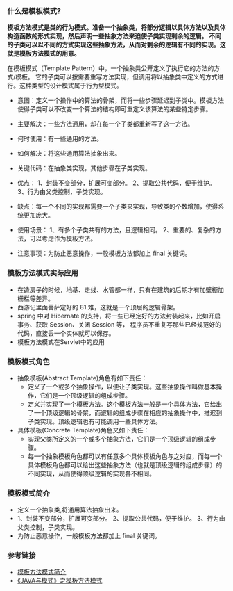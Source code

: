 ### 什么是模板模式?
**模板方法模式是类的行为模式。准备一个抽象类，将部分逻辑以具体方法以及具体构造函数的形式实现，然后声明一些抽象方法来迫使子类实现剩余的逻辑。
不同的子类可以以不同的方式实现这些抽象方法，从而对剩余的逻辑有不同的实现。这就是模板方法模式的用意。**

在模板模式（Template Pattern）中，一个抽象类公开定义了执行它的方法的方式/模板。
它的子类可以按需要重写方法实现，但调用将以抽象类中定义的方式进行。这种类型的设计模式属于行为型模式。

* 意图：定义一个操作中的算法的骨架，而将一些步骤延迟到子类中。模板方法使得子类可以不改变一个算法的结构即可重定义该算法的某些特定步骤。
* 主要解决：一些方法通用，却在每一个子类都重新写了这一方法。
* 何时使用：有一些通用的方法。
* 如何解决：将这些通用算法抽象出来。
* 关键代码：在抽象类实现，其他步骤在子类实现。

* 优点： 1、封装不变部分，扩展可变部分。 2、提取公共代码，便于维护。 3、行为由父类控制，子类实现。
* 缺点：每一个不同的实现都需要一个子类来实现，导致类的个数增加，使得系统更加庞大。
* 使用场景： 1、有多个子类共有的方法，且逻辑相同。 2、重要的、复杂的方法，可以考虑作为模板方法。 
* 注意事项：为防止恶意操作，一般模板方法都加上 final 关键词。

### 模板方法模式实际应用
* 在造房子的时候，地基、走线、水管都一样，只有在建筑的后期才有加壁橱加栅栏等差异。 
* 西游记里面菩萨定好的 81 难，这就是一个顶层的逻辑骨架。 
* spring 中对 Hibernate 的支持，将一些已经定好的方法封装起来，比如开启事务、获取 Session、关闭 Session 等，
程序员不重复写那些已经规范好的代码，直接丢一个实体就可以保存。
* 模板方法模式在Servlet中的应用

### 模板模式角色
* 抽象模板(Abstract Template)角色有如下责任：
    * 定义了一个或多个抽象操作，以便让子类实现。这些抽象操作叫做基本操作，它们是一个顶级逻辑的组成步骤。
    * 定义并实现了一个模板方法。这个模板方法一般是一个具体方法，它给出了一个顶级逻辑的骨架，而逻辑的组成步骤在相应的抽象操作中，推迟到子类实现。顶级逻辑也有可能调用一些具体方法。
* 具体模板(Concrete Template)角色又如下责任：
    * 实现父类所定义的一个或多个抽象方法，它们是一个顶级逻辑的组成步骤。
    * 每一个抽象模板角色都可以有任意多个具体模板角色与之对应，而每一个具体模板角色都可以给出这些抽象方法（也就是顶级逻辑的组成步骤）的不同实现，从而使得顶级逻辑的实现各不相同。
    
### 模板模式简介
* 定义一个抽象类,将通用算法抽象出来。
* 1、封装不变部分，扩展可变部分。 2、提取公共代码，便于维护。 3、行为由父类控制，子类实现。
* 为防止恶意操作，一般模板方法都加上 final 关键词。


### 参考链接
* [模板方法模式简介](https://www.runoob.com/design-pattern/template-pattern.html)
* [《JAVA与模式》之模板方法模式](https://www.cnblogs.com/java-my-life/archive/2012/05/14/2495235.html)